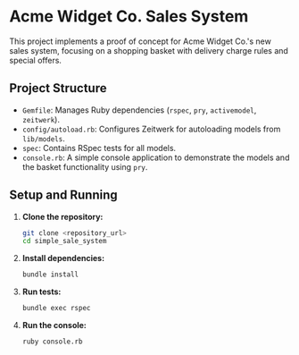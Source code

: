 # Acme Widget Co. Sales System

This project implements a proof of concept for Acme Widget Co.'s new sales system, focusing on a shopping basket with delivery charge rules and special offers.

## Project Structure

- `Gemfile`: Manages Ruby dependencies (`rspec`, `pry`, `activemodel`, `zeitwerk`).
- `config/autoload.rb`: Configures Zeitwerk for autoloading models from `lib/models`.
- `spec`: Contains RSpec tests for all models.
- `console.rb`: A simple console application to demonstrate the models and the basket functionality using `pry`.

## Setup and Running

1.  **Clone the repository:**
    ```bash
    git clone <repository_url>
    cd simple_sale_system
    ```
2.  **Install dependencies:**
    ```bash
    bundle install
    ```
3.  **Run tests:**
    ```bash
    bundle exec rspec
    ```
4.  **Run the console:**
    ```bash
    ruby console.rb
    ```